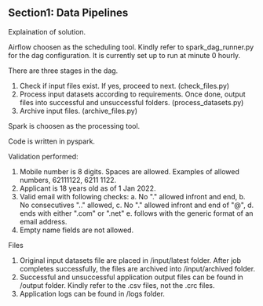 ## Section1: Data Pipelines

Explaination of solution.

Airflow choosen as the scheduling tool. Kindly refer to spark_dag_runner.py for the dag configuration. It is currently set up to run at minute 0 hourly.

There are three stages in the dag.

1. Check if input files exist. If yes, proceed to next. (check_files.py)
2. Process input datasets according to requirements. Once done, output files into successful and unsuccessful folders. (process_datasets.py)
3. Archive input files. (archive_files.py)

Spark is choosen as the processing tool.

Code is written in pyspark.

Validation performed:
1. Mobile number is 8 digits. Spaces are allowed. Examples of allowed numbers, 62111122, 6211 1122.
2. Applicant is 18 years old as of 1 Jan 2022.
3. Valid email with following checks:
	a. No "." allowed infront and end,
	b. No consecutives ".." allowed,
	c. No "." allowed infront and end of "@",
	d. ends with either ".com" or ".net"
	e. follows with the generic format of an email address.
4. Empty name fields are not allowed.

Files
1. Original input datasets file are placed in /input/latest folder. After job completes successfully, the files are archived into /input/archived folder.
2. Successful and unsuccessful application output files can be found in /output folder. Kindly refer to the .csv files, not the .crc files.
3. Application logs can be found in /logs folder.
